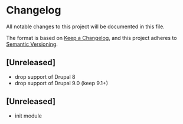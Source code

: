 # Changelog
All notable changes to this project will be documented in this file.

The format is based on [Keep a Changelog](https://keepachangelog.com/en/1.0.0/),
and this project adheres to [Semantic Versioning](https://semver.org/spec/v2.0.0.html).

## [Unreleased]
- drop support of Drupal 8
- drop support of Drupal 9.0 (keep 9.1+)

## [Unreleased]
- init module
